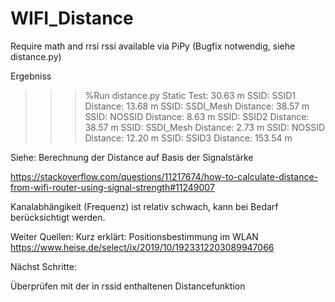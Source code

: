 # WIFI_Distance

Require math and rrsi 
rssi available via PiPy (Bugfix notwendig, siehe distance.py) 

Ergebniss 

>>> %Run distance.py
Static Test: 30.63 m
SSID:  SSID1  Distance: 13.68 m
SSID:  SSDI_Mesh  Distance: 38.57 m
SSID:  NOSSID   Distance: 8.63 m
SSID:  SSID2  Distance: 38.57 m
SSID:  SSDI_Mesh  Distance: 2.73 m
SSID:  NOSSID  Distance: 12.20 m
SSID:  SSID3  Distance: 153.54 m

Siehe: 
Berechnung der Distance auf Basis der Signalstärke

https://stackoverflow.com/questions/11217674/how-to-calculate-distance-from-wifi-router-using-signal-strength#11249007

Kanalabhängikeit (Frequenz) ist relativ schwach, kann bei Bedarf berücksichtigt werden. 

Weiter Quellen: 
Kurz erklärt: Positionsbestimmung im WLAN
https://www.heise.de/select/ix/2019/10/1923312203089947066

Nächst Schritte:

Überprüfen mit der in rssid enthaltenen Distancefunktion



